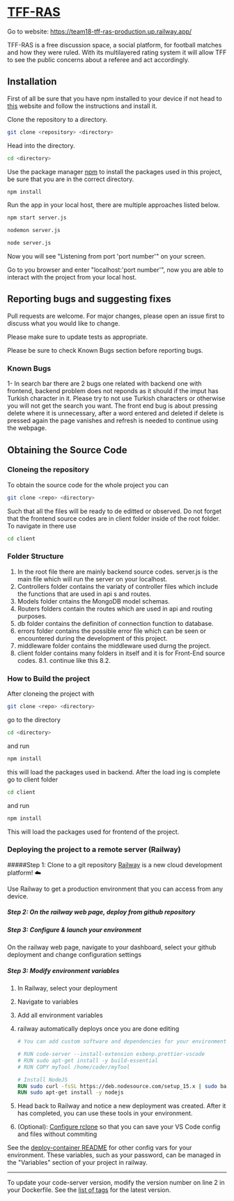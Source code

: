 # [TFF-RAS](https://team18-tff-ras-production.up.railway.app/)

Go to website: https://team18-tff-ras-production.up.railway.app/

TFF-RAS is a free discussion space, a social platform, for football matches and how they were ruled. With its multilayered rating system it will allow TFF to see the public concerns about a referee and act accordingly.

## Installation
First of all be sure that you have npm installed to your device if not head to [this](https://docs.npmjs.com/downloading-and-installing-node-js-and-npm) website and follow the instructions and install it.

Clone the repository to a directory.

```bash
git clone <repository> <directory>
```

Head into the directory.

```bash
cd <directory>
```

Use the package manager [npm](https://www.npmjs.com) to install the packages used in this project, be sure that you are in the correct directory.

```bash
npm install
```
Run the app in your local host, there are multiple approaches listed below.

```bash
npm start server.js
```
```bash
nodemon server.js
```
```bash
node server.js
```
Now you will see "Listening from port 'port number'" on your screen.

Go to you browser and enter "localhost:'port number'", now you are able to interact with the project from your local host.

## Reporting bugs and suggesting fixes

Pull requests are welcome. For major changes, please open an issue first
to discuss what you would like to change.

Please make sure to update tests as appropriate.

Please be sure to check Known Bugs section before reporting bugs.

### Known Bugs

1- In search bar there are 2 bugs one related with backend one with frontend, backend problem does not reponds as it should if the imput has Turkish character in it. Please try to not use Turkish characters or otherwise you will not get the search you want. The front end bug is about pressing delete where it is unnecessary, after a word entered and deleted if delete is pressed again the page vanishes and refresh is needed to continue using the webpage.

## Obtaining the Source Code

### Cloneing the repository
To obtain the source code for the whole project you can
```bash
git clone <repo> <directory>
```
Such that all the files will be ready to de editted or observed. Do not forget that the frontend source codes are in client folder inside of the root folder. To navigate in there use

```bash
cd client
```

### Folder Structure

1. In the root file there are mainly backend source codes. server.js is the main file which will run the server on your localhost.
2. Controllers folder contains the variaty of controller files which include the functions that are used in api s and routes. 
3. Models folder cntains the MongoDB model schemas.
4. Routers folders contain the routes which are used in api and routing purposes.
5. db folder contains the definition of connection function to database.
6. errors folder contains the possible error file which can be seen or encountered during the development of this project.
7. middleware folder contains the middleware used durng the project.
8. client folder contains many folders in itself and it is for Front-End source codes.
 8.1. continue like this
 8.2. 

### How to Build the project

After cloneing the project with
```bash
git clone <repo> <directory>
```
go to the directory

```bash
cd <directory>
```
and run
```bash
npm install
```
this will load the packages used in backend. After the load ing is complete go to client folder
```bash
cd client
```
and run
```bash
npm install
```
This will load the packages used for frontend of the project.

### Deploying the project to a remote server (Railway)

#####Step 1: Clone to a git repository 
[Railway](https://railway.app) is a new cloud development platform! ☁️

Use Railway to get a production environment that you can access from any device.

##### Step 2: On the railway web page, deploy from github repository

##### Step 3: Configure & launch your environment

On the railway web page, navigate to your dashboard, select your github deployment and change configuration settings  

##### Step 3: Modify environment variables

1. In Railway, select your deployment
2. Navigate to variables
3. Add all environment variables
4. railway automatically deploys once you are done editing

   ```Dockerfile
   # You can add custom software and dependencies for your environment here. Some examples:

   # RUN code-server --install-extension esbenp.prettier-vscode
   # RUN sudo apt-get install -y build-essential
   # RUN COPY myTool /home/coder/myTool

   # Install NodeJS
   RUN sudo curl -fsSL https://deb.nodesource.com/setup_15.x | sudo bash -
   RUN sudo apt-get install -y nodejs
   ```

1. Head back to Railway and notice a new deployment was created. After it has completed, you can use these tools in your environment.

1. (Optional): [Configure rclone](https://github.com/cdr/deploy-code-server/tree/main/deploy-container#-persist-your-filesystem-with-rclone) so that you can save your VS Code config and files without commiting

See the [deploy-container README](../deploy-container) for other config vars for your environment. These variables, such as your password, can be managed in the "Variables" section of your project in railway.

---

To update your code-server version, modify the version number on line 2 in your Dockerfile. See the [list of tags](https://hub.docker.com/r/codercom/code-server/tags?page=1&ordering=last_updated) for the latest version.
